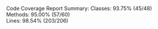

Code Coverage Report Summary:
  Classes: 93.75% (45/48)    
  Methods: 95.00% (57/60)    
  Lines:   98.54% (203/206)  

